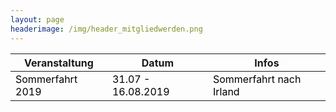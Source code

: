 ```yaml
---
layout: page
headerimage: /img/header_mitgliedwerden.png
---
```


<div class="navy" data-role="calendar" data-week-start="1" data-buttons="false"></div>

<table class="table striped hovered cell-hovered border bordered">
 <thead>
  <tr>
   <th>Veranstaltung</th>
   <th>Datum</th>
   <th>Infos</th>
  <tr>
 </thead>
 <tbody>
  <tr>
   <td style="cursor:pointer" onclick="window.location.href = '/veranstaltungen/20190731-sommerfahrt/'"><font color="#000000" >Sommerfahrt 2019</font></td>
   <td style="cursor:pointer" onclick="window.location.href = '/veranstaltungen/20190731-sommerfahrt/'"><font color="#000000" >31.07 - 16.08.2019</font></td>
   <td style="cursor:pointer" onclick="window.location.href = '/veranstaltungen/20190731-sommerfahrt/'"><font color="#000000" >Sommerfahrt nach Irland</font></td>
  </tr>
 </tbody>
</table>



 




